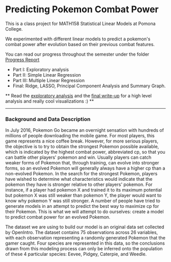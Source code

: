 # Predicting Pokemon Combat Power

This is a class project for MATH158 Statistical Linear Models at Pomona College.

We experimented with different linear models to predict a pokemon's combat power after evolution based on their previous combat features.

You can read our progress throughout the semester under the folder [Progress Report](https://github.com/alexaaag/math158-project/tree/master/Progress%20Report)
* Part I: Exploratory analysis
* Part II: Simple Linear Regression
* Part III: Multiple Linear Regression
* Final: Ridge, LASSO, Principal Component Analysis and Summary Graph. 

** Read the [exploratory analysis](https://github.com/alexaaag/math158-project/blob/master/Exploratory.pdf) and the [final write-up](https://github.com/alexaaag/math158-project/blob/master/Final.pdf) for a high level analysis and really cool visualizations :) **

---
### Background and Data Description
In July 2016, Pokemon Go became an overnight sensation with hundreds of millions of people downloading the mobile game. For most players, this game represents a nice coffee break. However, for more serious players, the objective is to try to obtain the strongest Pokemon possible available, which is indicated by the highest combat power, abbreviated cp, so that you can battle other players' pokemon and win. Usually players can catch weaker forms of Pokemon that, through training, can evolve into stronger forms, so an evolved Pokemon will generally always have a higher cp than a non-evolved Pokemon. In the search for the strongest Pokemon, players have wished to determine what characteristics would indicate that the pokemon they have is stronger relative to other players' pokemon. For instance, if a player had pokemon X and trained it to its maximum potential but pokemon X was still weaker than pokemon Y, the player would want to know why pokemon Y was still stronger. A number of people have tried to generate models in an attempt to predict the best way to maximize cp for their Pokemon. This is what we will attempt to do ourselves: create a model to predict combat power for an evolved Pokemon. 

The dataset we are using to build our model is an original data set collected by OpenIntro. The dataset contains 75 observations across 26 variables, with each observation representing a randomly generated Pokemon that the gamer caught. Four species are represented in this data, so the conclusions drawn from this modeling process can only be inferred onto the population of these 4 particular species: Eevee, Pidgey, Caterpie, and Weedle. 
